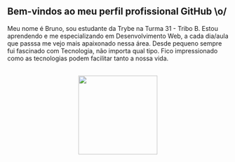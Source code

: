 ## Bem-vindos ao meu perfil profissional GitHub \o/

Meu nome é Bruno, sou estudante da Trybe na Turma 31 - Tribo B. Estou aprendendo e me especializando em Desenvolvimento Web, a cada dia/aula que passsa me vejo mais apaixonado nessa área.
Desde pequeno sempre fui fascinado com Tecnologia, não importa qual tipo. Fico impressionado como as tecnologias podem facilitar tanto a nossa vida. 


<br>

<!-- GITHUB STATUS -->
<div align="center">
  <img height="180em" src="https://github-readme-stats.vercel.app/api?username=Brunobenunes&show_icons=true&theme=github_dark&include_all_commits=true&count_private=true"/>
  <img height="180em" src="(https://github-readme-stats.vercel.app/api/top-langs/?username=anuraghazra&layout=compact)](https://github.com/anuraghazra/github-readme-stats)/>
  
  <!-- TEMAS: dark, radical, merko, gruvbox, tokyonight, onedark, cobalt, synthwave, highcontrast, dracula -->
</div>

<br>

<!-- TECNOLOGIAS -->